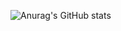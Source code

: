 ![Anurag's GitHub stats](https://github-readme-stats.vercel.app/api?username=Maline&show_icons=true&theme=calm)
